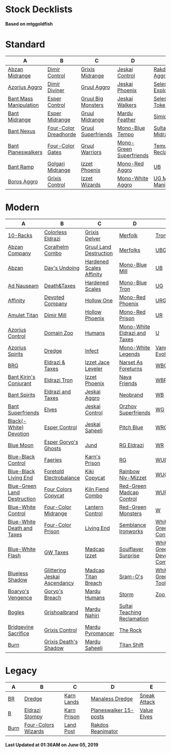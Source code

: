 # Stock Decklists
#### Based on mtggoldfish


# Standard

|                                       A                                        |                                      B                                       |                                   C                                    |                                        D                                         |                                     E                                      |
|--------------------------------------------------------------------------------|------------------------------------------------------------------------------|------------------------------------------------------------------------|----------------------------------------------------------------------------------|----------------------------------------------------------------------------|
|[Abzan Midrange](./mtggoldfish/Standard/decks/Abzan_Midrange.md)                |[Dimir Control](./mtggoldfish/Standard/decks/Dimir_Control.md)                |[Grixis Midrange](./mtggoldfish/Standard/decks/Grixis_Midrange.md)      |[Jeskai Control](./mtggoldfish/Standard/decks/Jeskai_Control.md)                  |[Rakdos Aggro](./mtggoldfish/Standard/decks/Rakdos_Aggro.md)                |
|[Azorius Aggro](./mtggoldfish/Standard/decks/Azorius_Aggro.md)                  |[Dimir Diviner](./mtggoldfish/Standard/decks/Dimir_Diviner.md)                |[Gruul Aggro](./mtggoldfish/Standard/decks/Gruul_Aggro.md)              |[Jeskai Phoenix](./mtggoldfish/Standard/decks/Jeskai_Phoenix.md)                  |[Selesnya Explore](./mtggoldfish/Standard/decks/Selesnya_Explore.md)        |
|[Bant Mass Manipulation](./mtggoldfish/Standard/decks/Bant_Mass_Manipulation.md)|[Esper Control](./mtggoldfish/Standard/decks/Esper_Control.md)                |[Gruul Big Monsters](./mtggoldfish/Standard/decks/Gruul_Big_Monsters.md)|[Jeskai Walkers](./mtggoldfish/Standard/decks/Jeskai_Walkers.md)                  |[Selesnya Tokens](./mtggoldfish/Standard/decks/Selesnya_Tokens.md)          |
|[Bant Midrange](./mtggoldfish/Standard/decks/Bant_Midrange.md)                  |[Esper Midrange](./mtggoldfish/Standard/decks/Esper_Midrange.md)              |[Gruul Midrange](./mtggoldfish/Standard/decks/Gruul_Midrange.md)        |[Mardu Feather](./mtggoldfish/Standard/decks/Mardu_Feather.md)                    |[Simic Nexus](./mtggoldfish/Standard/decks/Simic_Nexus.md)                  |
|[Bant Nexus](./mtggoldfish/Standard/decks/Bant_Nexus.md)                        |[Four-Color Dreadhorde](./mtggoldfish/Standard/decks/Four-Color_Dreadhorde.md)|[Gruul Superfriends](./mtggoldfish/Standard/decks/Gruul_Superfriends.md)|[Mono-Blue Tempo](./mtggoldfish/Standard/decks/Mono-Blue_Tempo.md)                |[Sultai Midrange](./mtggoldfish/Standard/decks/Sultai_Midrange.md)          |
|[Bant Planeswalkers](./mtggoldfish/Standard/decks/Bant_Planeswalkers.md)        |[Four-Color Gates](./mtggoldfish/Standard/decks/Four-Color_Gates.md)          |[Gruul Warriors](./mtggoldfish/Standard/decks/Gruul_Warriors.md)        |[Mono-Green Superfriends](./mtggoldfish/Standard/decks/Mono-Green_Superfriends.md)|[Temur Reclamation](./mtggoldfish/Standard/decks/Temur_Reclamation.md)      |
|[Bant Ramp](./mtggoldfish/Standard/decks/Bant_Ramp.md)                          |[Golgari Midrange](./mtggoldfish/Standard/decks/Golgari_Midrange.md)          |[Izzet Phoenix](./mtggoldfish/Standard/decks/Izzet_Phoenix.md)          |[Mono-Red Aggro](./mtggoldfish/Standard/decks/Mono-Red_Aggro.md)                  |[UB](./mtggoldfish/Standard/decks/UB.md)                                    |
|[Boros Aggro](./mtggoldfish/Standard/decks/Boros_Aggro.md)                      |[Grixis Control](./mtggoldfish/Standard/decks/Grixis_Control.md)              |[Izzet Wizards](./mtggoldfish/Standard/decks/Izzet_Wizards.md)          |[Mono-White Aggro](./mtggoldfish/Standard/decks/Mono-White_Aggro.md)              |[UG Mass Manipulation](./mtggoldfish/Standard/decks/UG_Mass_Manipulation.md)|


# Modern

|                                           A                                            |                                            B                                             |                                        C                                         |                                            D                                             |                                           E                                            |
|----------------------------------------------------------------------------------------|------------------------------------------------------------------------------------------|----------------------------------------------------------------------------------|------------------------------------------------------------------------------------------|----------------------------------------------------------------------------------------|
|[10-Racks](./mtggoldfish/Modern/decks/10-Racks.md)                                      |[Colorless Eldrazi](./mtggoldfish/Modern/decks/Colorless_Eldrazi.md)                      |[Grixis Delver](./mtggoldfish/Modern/decks/Grixis_Delver.md)                      |[Merfolk](./mtggoldfish/Modern/decks/Merfolk.md)                                          |[Tron](./mtggoldfish/Modern/decks/Tron.md)                                              |
|[Abzan Company](./mtggoldfish/Modern/decks/Abzan_Company.md)                            |[Coralhelm Combo](./mtggoldfish/Modern/decks/Coralhelm_Combo.md)                          |[Gruul Land Destruction](./mtggoldfish/Modern/decks/Gruul_Land_Destruction.md)    |[Merfolks](./mtggoldfish/Modern/decks/Merfolks.md)                                        |[UBG](./mtggoldfish/Modern/decks/UBG.md)                                                |
|[Abzan](./mtggoldfish/Modern/decks/Abzan.md)                                            |[Day's Undoing](./mtggoldfish/Modern/decks/Day's_Undoing.md)                              |[Hardened Scales Affinity](./mtggoldfish/Modern/decks/Hardened_Scales_Affinity.md)|[Mono-Blue Mill](./mtggoldfish/Modern/decks/Mono-Blue_Mill.md)                            |[UB](./mtggoldfish/Modern/decks/UB.md)                                                  |
|[Ad Nauseam](./mtggoldfish/Modern/decks/Ad_Nauseam.md)                                  |[Death&amp;Taxes](./mtggoldfish/Modern/decks/Death&amp;Taxes.md)                          |[Hardened Scales](./mtggoldfish/Modern/decks/Hardened_Scales.md)                  |[Mono-Blue Tron](./mtggoldfish/Modern/decks/Mono-Blue_Tron.md)                            |[UG](./mtggoldfish/Modern/decks/UG.md)                                                  |
|[Affinity](./mtggoldfish/Modern/decks/Affinity.md)                                      |[Devoted Company](./mtggoldfish/Modern/decks/Devoted_Company.md)                          |[Hollow One](./mtggoldfish/Modern/decks/Hollow_One.md)                            |[Mono-Red Phoenix](./mtggoldfish/Modern/decks/Mono-Red_Phoenix.md)                        |[URG](./mtggoldfish/Modern/decks/URG.md)                                                |
|[Amulet Titan](./mtggoldfish/Modern/decks/Amulet_Titan.md)                              |[Dimir Mill](./mtggoldfish/Modern/decks/Dimir_Mill.md)                                    |[Hollow Phoenix](./mtggoldfish/Modern/decks/Hollow_Phoenix.md)                    |[Mono-Red Prison](./mtggoldfish/Modern/decks/Mono-Red_Prison.md)                          |[UR](./mtggoldfish/Modern/decks/UR.md)                                                  |
|[Azorius Control](./mtggoldfish/Modern/decks/Azorius_Control.md)                        |[Domain Zoo](./mtggoldfish/Modern/decks/Domain_Zoo.md)                                    |[Humans](./mtggoldfish/Modern/decks/Humans.md)                                    |[Mono-White Eldrazi and Taxes](./mtggoldfish/Modern/decks/Mono-White_Eldrazi_and_Taxes.md)|[U](./mtggoldfish/Modern/decks/U.md)                                                    |
|[Azorius Spirits](./mtggoldfish/Modern/decks/Azorius_Spirits.md)                        |[Dredge](./mtggoldfish/Modern/decks/Dredge.md)                                            |[Infect](./mtggoldfish/Modern/decks/Infect.md)                                    |[Mono-White Legends](./mtggoldfish/Modern/decks/Mono-White_Legends.md)                    |[Vannifar Evolution](./mtggoldfish/Modern/decks/Vannifar_Evolution.md)                  |
|[BRG](./mtggoldfish/Modern/decks/BRG.md)                                                |[Eldrazi & Taxes](./mtggoldfish/Modern/decks/Eldrazi_&_Taxes.md)                          |[Izzet Jace Leveler](./mtggoldfish/Modern/decks/Izzet_Jace_Leveler.md)            |[Narset As Foreturns](./mtggoldfish/Modern/decks/Narset_As_Foreturns.md)                  |[WBG](./mtggoldfish/Modern/decks/WBG.md)                                                |
|[Bant Kirin's Conjurant](./mtggoldfish/Modern/decks/Bant_Kirin's_Conjurant.md)          |[Eldrazi Tron](./mtggoldfish/Modern/decks/Eldrazi_Tron.md)                                |[Izzet Phoenix](./mtggoldfish/Modern/decks/Izzet_Phoenix.md)                      |[Naya Friends](./mtggoldfish/Modern/decks/Naya_Friends.md)                                |[WBR](./mtggoldfish/Modern/decks/WBR.md)                                                |
|[Bant Spirits](./mtggoldfish/Modern/decks/Bant_Spirits.md)                              |[Eldrazi and Taxes](./mtggoldfish/Modern/decks/Eldrazi_and_Taxes.md)                      |[Jeskai Aggro](./mtggoldfish/Modern/decks/Jeskai_Aggro.md)                        |[Neobrand](./mtggoldfish/Modern/decks/Neobrand.md)                                        |[WB](./mtggoldfish/Modern/decks/WB.md)                                                  |
|[Bant Superfriends](./mtggoldfish/Modern/decks/Bant_Superfriends.md)                    |[Elves](./mtggoldfish/Modern/decks/Elves.md)                                              |[Jeskai Control](./mtggoldfish/Modern/decks/Jeskai_Control.md)                    |[Orzhov Superfriends](./mtggoldfish/Modern/decks/Orzhov_Superfriends.md)                  |[WG](./mtggoldfish/Modern/decks/WG.md)                                                  |
|[Black(-White) Devotion](./mtggoldfish/Modern/decks/Black(-White)_Devotion.md)          |[Esper Control](./mtggoldfish/Modern/decks/Esper_Control.md)                              |[Jeskai Saheeli](./mtggoldfish/Modern/decks/Jeskai_Saheeli.md)                    |[Pitch Blue](./mtggoldfish/Modern/decks/Pitch_Blue.md)                                    |[WRG](./mtggoldfish/Modern/decks/WRG.md)                                                |
|[Blue Moon](./mtggoldfish/Modern/decks/Blue_Moon.md)                                    |[Esper Goryo's Ghosts](./mtggoldfish/Modern/decks/Esper_Goryo's_Ghosts.md)                |[Jund](./mtggoldfish/Modern/decks/Jund.md)                                        |[RG Eldrazi](./mtggoldfish/Modern/decks/RG_Eldrazi.md)                                    |[WR](./mtggoldfish/Modern/decks/WR.md)                                                  |
|[Blue-Black Control](./mtggoldfish/Modern/decks/Blue-Black_Control.md)                  |[Faeries](./mtggoldfish/Modern/decks/Faeries.md)                                          |[Karn's Prison](./mtggoldfish/Modern/decks/Karn's_Prison.md)                      |[RG](./mtggoldfish/Modern/decks/RG.md)                                                    |[WUBRG](./mtggoldfish/Modern/decks/WUBRG.md)                                            |
|[Blue-Black Living End](./mtggoldfish/Modern/decks/Blue-Black_Living_End.md)            |[Foretold Electrobalance](./mtggoldfish/Modern/decks/Foretold_Electrobalance.md)          |[Kiki Copycat](./mtggoldfish/Modern/decks/Kiki_Copycat.md)                        |[Rainbow Niv-Mizzet](./mtggoldfish/Modern/decks/Rainbow_Niv-Mizzet.md)                    |[WUG](./mtggoldfish/Modern/decks/WUG.md)                                                |
|[Blue-Green Land Destruction](./mtggoldfish/Modern/decks/Blue-Green_Land_Destruction.md)|[Four Colors Copycat](./mtggoldfish/Modern/decks/Four_Colors_Copycat.md)                  |[Kiln Fiend Combo](./mtggoldfish/Modern/decks/Kiln_Fiend_Combo.md)                |[Red-Green Madcap Control](./mtggoldfish/Modern/decks/Red-Green_Madcap_Control.md)        |[WURG](./mtggoldfish/Modern/decks/WURG.md)                                              |
|[Blue-White Control](./mtggoldfish/Modern/decks/Blue-White_Control.md)                  |[Four-Color Midrange](./mtggoldfish/Modern/decks/Four-Color_Midrange.md)                  |[Lantern Control](./mtggoldfish/Modern/decks/Lantern_Control.md)                  |[Red-Green Monsters](./mtggoldfish/Modern/decks/Red-Green_Monsters.md)                    |[W](./mtggoldfish/Modern/decks/W.md)                                                    |
|[Blue-White Death and Taxes](./mtggoldfish/Modern/decks/Blue-White_Death_and_Taxes.md)  |[Four-Color Prison](./mtggoldfish/Modern/decks/Four-Color_Prison.md)                      |[Living End](./mtggoldfish/Modern/decks/Living_End.md)                            |[Semblance Ironworks](./mtggoldfish/Modern/decks/Semblance_Ironworks.md)                  |[White-Green Control](./mtggoldfish/Modern/decks/White-Green_Control.md)                |
|[Blue-White Flash](./mtggoldfish/Modern/decks/Blue-White_Flash.md)                      |[GW Taxes](./mtggoldfish/Modern/decks/GW_Taxes.md)                                        |[Madcap Izzet](./mtggoldfish/Modern/decks/Madcap_Izzet.md)                        |[Soulflayer Surprise](./mtggoldfish/Modern/decks/Soulflayer_Surprise.md)                  |[White-Green Devoted Company](./mtggoldfish/Modern/decks/White-Green_Devoted_Company.md)|
|[Blueless Shadow](./mtggoldfish/Modern/decks/Blueless_Shadow.md)                        |[Glittering Jeskai Ascendancy](./mtggoldfish/Modern/decks/Glittering_Jeskai_Ascendancy.md)|[Madcap Titan Breach](./mtggoldfish/Modern/decks/Madcap_Titan_Breach.md)          |[Sram-O's](./mtggoldfish/Modern/decks/Sram-O's.md)                                        |[White-Green Toolbox](./mtggoldfish/Modern/decks/White-Green_Toolbox.md)                |
|[Boaryo's Vengence](./mtggoldfish/Modern/decks/Boaryo's_Vengence.md)                    |[Goryo's Breach](./mtggoldfish/Modern/decks/Goryo's_Breach.md)                            |[Mardu Humans](./mtggoldfish/Modern/decks/Mardu_Humans.md)                        |[Storm](./mtggoldfish/Modern/decks/Storm.md)                                              |[Zoo Burn](./mtggoldfish/Modern/decks/Zoo_Burn.md)                                      |
|[Bogles](./mtggoldfish/Modern/decks/Bogles.md)                                          |[Grishoalbrand](./mtggoldfish/Modern/decks/Grishoalbrand.md)                              |[Mardu Nahiri](./mtggoldfish/Modern/decks/Mardu_Nahiri.md)                        |[Sultai Teaching Reclamation](./mtggoldfish/Modern/decks/Sultai_Teaching_Reclamation.md)  |                                                                                        |
|[Bridgevine Sacrifice](./mtggoldfish/Modern/decks/Bridgevine_Sacrifice.md)              |[Grixis Control](./mtggoldfish/Modern/decks/Grixis_Control.md)                            |[Mardu Pyromancer](./mtggoldfish/Modern/decks/Mardu_Pyromancer.md)                |[The Rock](./mtggoldfish/Modern/decks/The_Rock.md)                                        |                                                                                        |
|[Burn](./mtggoldfish/Modern/decks/Burn.md)                                              |[Grixis Death's Shadow](./mtggoldfish/Modern/decks/Grixis_Death's_Shadow.md)              |[Mardu Saheeli](./mtggoldfish/Modern/decks/Mardu_Saheeli.md)                      |[Titan Shift](./mtggoldfish/Modern/decks/Titan_Shift.md)                                  |                                                                                        |


# Legacy

|                    A                     |                                   B                                    |                           C                            |                                     D                                      |                            E                             |
|------------------------------------------|------------------------------------------------------------------------|--------------------------------------------------------|----------------------------------------------------------------------------|----------------------------------------------------------|
|[BR](./mtggoldfish/Legacy/decks/BR.md)    |[Dredge](./mtggoldfish/Legacy/decks/Dredge.md)                          |[Karn Lands](./mtggoldfish/Legacy/decks/Karn_Lands.md)  |[Manaless Dredge](./mtggoldfish/Legacy/decks/Manaless_Dredge.md)            |[Sneak Attack](./mtggoldfish/Legacy/decks/Sneak_Attack.md)|
|[B](./mtggoldfish/Legacy/decks/B.md)      |[Eldrazi Stompy](./mtggoldfish/Legacy/decks/Eldrazi_Stompy.md)          |[Karn Prison](./mtggoldfish/Legacy/decks/Karn_Prison.md)|[Planeswalker 15-posts](./mtggoldfish/Legacy/decks/Planeswalker_15-posts.md)|[Value Elves](./mtggoldfish/Legacy/decks/Value_Elves.md)  |
|[Burn](./mtggoldfish/Legacy/decks/Burn.md)|[Four-Colors Wizards](./mtggoldfish/Legacy/decks/Four-Colors_Wizards.md)|[Land Post](./mtggoldfish/Legacy/decks/Land_Post.md)    |[Rakdos Reanimator](./mtggoldfish/Legacy/decks/Rakdos_Reanimator.md)        |                                                          |



#### Last Updated at 01:36AM on June 05, 2019